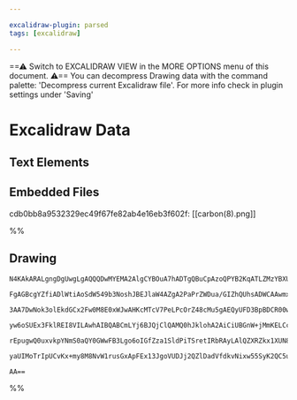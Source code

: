 ```yaml
---

excalidraw-plugin: parsed
tags: [excalidraw]

---
```

==⚠  Switch to EXCALIDRAW VIEW in the MORE OPTIONS menu of this document. ⚠== You can decompress Drawing data with the command palette: 'Decompress current Excalidraw file'. For more info check in plugin settings under 'Saving'


# Excalidraw Data

## Text Elements
## Embedded Files
cdb0bb8a9532329ec49f67fe82ab4e16eb3f602f: [[carbon(8).png]]

%%
## Drawing
```compressed-json
N4KAkARALgngDgUwgLgAQQQDwMYEMA2AlgCYBOuA7hADTgQBuCpAzoQPYB2KqATLZMzYBXUtiRoIACyhQ4zZAHoFAc0JRJQgEYA6bGwC2CgF7N6hbEcK4OCtptbErHALRY8RMpWdx8Q1TdIEfARcZgRmBShcZQUebQBGAFZtHho6IIR9BA4oZm4AbXAwUDBSiBJuCABNTQB9KoBxAEEcgHkACUSAUQBVBp4GwirYVrTSyFhESsJ9aKR+MsxuZ0SA

FgAGBcgYZfiADlWtiAoSdW549b3NoshJBEJlaW4AZgA2PaPrZWDua/GIZhQUhsADWCAAwmx8GxSJUgdZmHBcIEcmMyppcNgQcpgUIOMRIdDYRJ4RxEcjslA0ZAAGaEfD4ADKsB+EkEHmpAKBoIQAHVTpJuHwblzgWDmTBWeh2RUjrjHhxwnk0PEjmwkdg1DsVes/mUccI4ABJYjK1D5AC6Rxp5CyJu4HCEDKOhHxWEquHWnNx+MVzDNjudIrCCGI

3AA7DwNok3olEkdGCx2Fw0M8E0xWJwAHKcMTcV7PeLPcOrZ48cMu5gAEQyUFD3BpBDCR00wnxXWCWRyAad+COQjgxFwdbDKvDiRLa1e4d1q3jIqIHBBDt7R2hWPraEb+GbwaiUCEZogiHxruUnLpwXtEmwxE0600mj2uAAnDGeGWXwhsKsXzTpzSCB7DwuCaKsCDxK8CCaM8/7rDwNKcsw7jiOaNxgKq6HxDcVoitgwJwCuDJFAAvuAuGQLgcBwM

yw6oSUEx3FklREI8VILAwhAIBQABCmLYj6BJQjClQAMQ0hJklohA2AiCiUBGnW+jMmKELCcS6CifEEE6dJsmkPJimZHxWIGniQlEnC5Bkki8l6XJlJGfoABi9JMiyqEAlCspFDJDk5E5Kk8vyxBnGgwplPphlKUF4oeZUMphhxUWOUpABKwgKkq5zJf5ClKa0Gpaucuq5QZqWZM5nBQM5uD6PS2qoPOkV5U5VU5IyhBGKhPB6n55UBUpAAqWBQE0

rEpugwQ0uxvkpYNmS0aQY0GWwFB3Lgo6oIGfZza1SldPiTSretIRbRAyLAlQZXRZkx1XUN8CeYJ9kDfllW2ggGVSjtHHIcCDIABrnEkFa+f9UL4FU+avK82jrFOezjhxRhsAY3AMZA9AEEIqHYaUJE3RV+gZeZfpHi9HE4iQnXdUKfXU8QzIIIRaDNZAjMALJsMQCCHaBwRbduu76qQJCEiJaCYxAPFQudpDKBiAAUPDxBWvBq9QGvq+s2iJAAlJ

yaUIMoTrIpUCvKx+my8M8NvW1rusGxApFEx13JgoVUDJj2QZlDadVfdkvNixw55SyK2QC5uqBArjRzYEQrOx6Q8cihwgfcHHCBqkIUCLqh2dHLMpBgqQWaZ2gRciiXZf85ogtZ6nCCu75dgAFbfrkjIZ3A3O8/Xjdbk2Oe+Zi3uMENaP4BjIqTJ5YTBNg3ucJysmAgYj1TGgv0LmwG5CyP1rAspGTL8mDZHwuoRjefk/T0R+CkeAhN0Je4QY2RJF

AA==
```
%%